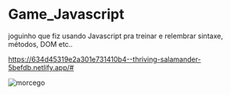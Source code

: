 # Game_Javascript
joguinho que fiz usando Javascript pra treinar e relembrar sintaxe, métodos, DOM etc..

https://634d45319e2a301e731410b4--thriving-salamander-5befdb.netlify.app/#


![morcego](https://user-images.githubusercontent.com/32337958/196070146-749b2ff9-fe76-4283-94d4-e02739fe8b4b.png)
